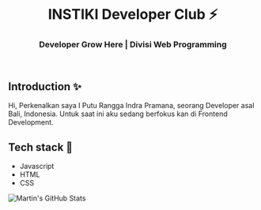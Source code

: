 <div align="center">
  <h1>INSTIKI Developer Club ⚡</h1>
  <h3>Developer Grow Here | Divisi Web Programming</h3>
</div>

<br>

## Introduction ✨

<!-- Contoh Perkenalan Diri *Bisa gunakan bahasa indonesia -->
Hi, Perkenalkan saya I Putu Rangga Indra Pramana, seorang Developer asal Bali, Indonesia.
Untuk saat ini aku sedang berfokus kan di Frontend Development.

## Tech stack 🚀

- Javascript
- HTML
- CSS

<img align="center" src="https://github-readme-stats.vercel.app/api?username=RanggaIndra&show_icons=true&line_height=27&count_private=true&title_color=ffffff&text_color=c9cacc&icon_color=2bbc8a&bg_color=1d1f21" alt="Martin's GitHub Stats" />
